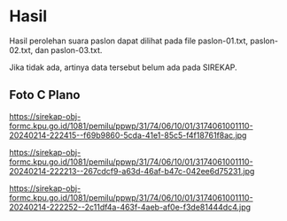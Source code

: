 # Hasil

Hasil perolehan suara paslon dapat dilihat pada file paslon-01.txt, paslon-02.txt, dan paslon-03.txt.

Jika tidak ada, artinya data tersebut belum ada pada SIREKAP.

## Foto C Plano

https://sirekap-obj-formc.kpu.go.id/1081/pemilu/ppwp/31/74/06/10/01/3174061001110-20240214-222415--f69b9860-5cda-41e1-85c5-f4f18761f8ac.jpg

https://sirekap-obj-formc.kpu.go.id/1081/pemilu/ppwp/31/74/06/10/01/3174061001110-20240214-222213--267cdcf9-a63d-46af-b47c-042ee6d75231.jpg

https://sirekap-obj-formc.kpu.go.id/1081/pemilu/ppwp/31/74/06/10/01/3174061001110-20240214-222252--2c11df4a-463f-4aeb-af0e-f3de81444dc4.jpg
